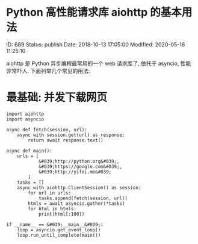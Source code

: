 # Python 高性能请求库 aiohttp 的基本用法


ID: 689
Status: publish
Date: 2018-10-13 17:05:00
Modified: 2020-05-16 11:25:10


aiohttp 是 Python 异步编程最常用的一个 web 请求库了, 依托于 asyncio, 性能非常吓人. 下面列举几个常见的用法:

# 最基础: 并发下载网页

```
import aiohttp
import asyncio

async def fetch(session, url):
    async with session.get(url) as response:
        return await response.text()

async def main():
    urls = [
            &#039;http://python.org&#039;,
            &#039;https://google.com&#039;,
            &#039;http://yifei.me&#039;
        ]
    tasks = []
    async with aiohttp.ClientSession() as session:
        for url in urls:
            tasks.append(fetch(session, url))
        htmls = await asyncio.gather(*tasks)
        for html in htmls:
            print(html[:100])

if __name__ == &#039;__main__&#039;:
    loop = asyncio.get_event_loop()
    loop.run_until_complete(main())
```